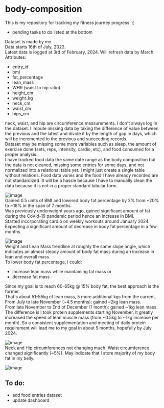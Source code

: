 # body-composition
This is my repository for tracking my fitness journey progress. :)  
- pending tasks to do listed at the bottom

Dataset is made by me.  
Data starts 16th of July, 2023.  
Latest data is logged at 3rd of February, 2024. Will refresh data by March.  
Attributes: 
- entry_id
- bmi
- fat_percentage
- lean_mass
- WHR (waist to hip ratio)
- height_cm
- weight_kg
- neck_cm
- waist_cm
- hips_cm  

neck, waist, and hip are circumference measurements. I don't always log in the dataset. I impute missing data by taking the difference of value between the previous and the latest and divide it by the length of gap in days, which will be incremented to the previous and succeeding records.  
Dataset may be missing some more variables such as sleep, the amount of exercise done (sets, reps, intensity, cardio, etc), and food consumed for a proper analysis.  
I have tracked food data the same date range as the body composition but the data is not cleaned, missing some entries for some days, and not normalized into a relational table yet. I might just create a single table without relations. Food data varies and the food I have already recorded are not standardized. It will be a hassle because I have to manually clean the data because it is not in a proper standard tabular form.
  
![image](https://github.com/arceldizon28/body-composition/assets/148745972/1439f603-f3d6-4857-8c8d-2ed2369fa843)  
Gained 0.5 units of BMI and lowered body fat percentage by 2% from ~20% to ~18% in the span of 7 months.  
Was previously underweight years ago, gained significant amount of fat during the CoVid-19 pandemic period hence an increase in BMI.  
Started incorporating cardio on weekly workouts around January 2024. Expecting a significant amount of decrease in body fat percentage in a few months.    


![image](https://github.com/arceldizon28/body-composition/assets/148745972/94d72402-0b15-4d36-8d8b-df2f463286e8)  
Weight and Lean Mass trendline at roughly the same slope angle, which indicates an almost steady amount of body fat mass during an increase in lean and overall mass.  
To lower body fat percentage, I could:  
- increase lean mass while maintaining fat mass or
- decrease fat mass  

Since my goal is to reach 60-65kg @ 15% body fat, the best approach is the former.  
That's about 51-55kg of lean mass, 5 more additional kgs from the current.  
From July to late November (~4.5 months): gained ~2kg lean mass.  
From late November to End of December (1 month): gained ~1kg lean mass.  
The difference is I took protein supplements starting November.
It greatly increased the speed of lean muscle mass (from ~0.5kg to ~1kg increase per month).
So a consistent supplementation and meeting of daily protein requirement will lead me to my goal in about 5 months, hopefully by July 2024.  


![image](https://github.com/arceldizon28/body-composition/assets/148745972/a6f5f67e-2bee-4017-907b-5e1add10de02)  
Neck and Hip circumferences not changing much. Waist circumference changed significantly (~5%). May indicate that I store majority of my body fat in my belly.


![image](https://github.com/arceldizon28/body-composition/assets/148745972/b4a8a4ed-a5dc-44dc-817f-ae17ab88364f)  


## To do:
- add food entries dataset
- update dashboard
